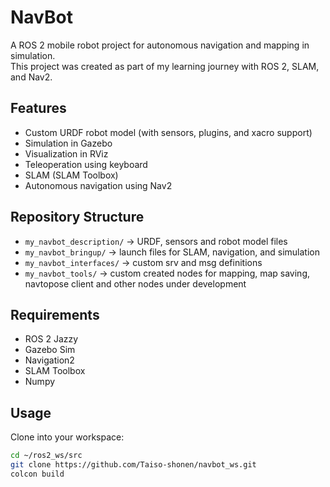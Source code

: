 # NavBot

A ROS 2 mobile robot project for autonomous navigation and mapping in simulation.  
This project was created as part of my learning journey with ROS 2, SLAM, and Nav2.

## Features
- Custom URDF robot model (with sensors, plugins, and xacro support)
- Simulation in Gazebo
- Visualization in RViz
- Teleoperation using keyboard
- SLAM (SLAM Toolbox)
- Autonomous navigation using Nav2

## Repository Structure
- `my_navbot_description/` → URDF, sensors and robot model files
- `my_navbot_bringup/` → launch files for SLAM, navigation, and simulation
- `my_navbot_interfaces/`  → custom srv and msg definitions
- `my_navbot_tools/`  → custom created nodes for mapping, map saving, navtopose client and other nodes under development

## Requirements
- ROS 2 Jazzy 
- Gazebo Sim 
- Navigation2
- SLAM Toolbox
- Numpy

## Usage
Clone into your workspace:
```bash
cd ~/ros2_ws/src
git clone https://github.com/Taiso-shonen/navbot_ws.git
colcon build


